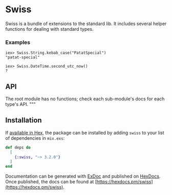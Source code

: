 # Swiss

Swiss is a bundle of extensions to the standard lib. It includes several helper
functions for dealing with standard types.

### Examples

    iex> Swiss.String.kebab_case("PatatSpecial")
    "patat-special"

    iex> Swiss.DateTime.second_utc_now()
    ?

## API

The root module has no functions; check each sub-module's docs for each type's
API.
"""

## Installation

If [available in Hex](https://hex.pm/docs/publish), the package can be installed
by adding `swiss` to your list of dependencies in `mix.exs`:

```elixir
def deps do
  [
    {:swiss, "~> 3.2.0"}
  ]
end
```

Documentation can be generated with [ExDoc](https://github.com/elixir-lang/ex_doc)
and published on [HexDocs](https://hexdocs.pm). Once published, the docs can
be found at [https://hexdocs.pm/swiss](https://hexdocs.pm/swiss).

